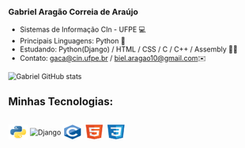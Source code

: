 ### Gabriel Aragão Correia de Araújo
- Sistemas de Informação CIn - UFPE 💻
- Principais Linguagens: Python 🐍
- Estudando: Python(Django) / HTML / CSS / C / C++ / Assembly 👨‍💻
- Contato: <gaca@cin.ufpe.br> / <biel.aragao10@gmail.com>✉️

![Gabriel GitHub stats](https://github-readme-stats.vercel.app/api?username=gabrielaragao01&show_icons=true&theme=dracula)

## Minhas Tecnologias: 
<div style="display: invisible_block"><br/>
  <img align="center" alt="Python" height="30" width="40" src="https://raw.githubusercontent.com/devicons/devicon/master/icons/python/python-original.svg">
  <img align="center" alt="Django" height="30" width="40" src="https://cdn.jsdelivr.net/gh/devicons/devicon/icons/django/django-plain.svg">
  <img align="center" alt="C" height="30" width="40" src="https://raw.githubusercontent.com/devicons/devicon/master/icons/c/c-original.svg">
  <img align="center" alt="HTML" height="30" width="40" src="https://raw.githubusercontent.com/devicons/devicon/master/icons/html5/html5-original.svg">
  <img align="center" alt="CSS" height="30" width="40" src="https://raw.githubusercontent.com/devicons/devicon/master/icons/css3/css3-original.svg">
  
</div><br/>

